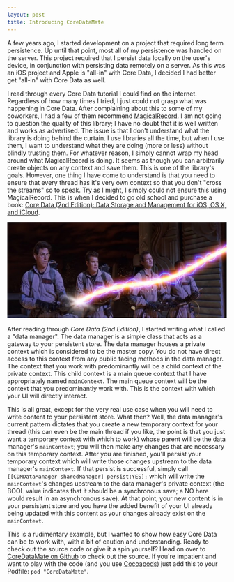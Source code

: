 ```yaml
---
layout: post
title: Introducing CoreDataMate
---
```


A few years ago, I started development on a project that required long term persistence. Up until that point, most all of my persistence was handled on the server. This project required that I persist data locally on the user's device, in conjunction with persisting data remotely on a server. As this was an iOS project and Apple is "all-in" with Core Data, I decided I had better get "all-in" with Core Data as well.

I read through every Core Data tutorial I could find on the internet. Regardless of how many times I tried, I just could not grasp what was happening in Core Data. After complaining about this to some of my coworkers, I had a few of them recommend [MagicalRecord](https://github.com/magicalpanda/MagicalRecord). I am not going to question the quality of this library; I have no doubt that it is well written and works as advertised. The issue is that I don't understand what the library is doing behind the curtain. I use libraries all the time, but when I use them, I want to understand what they are doing (more or less) without blindly trusting them. For whatever reason, I simply cannot wrap my head around what MagicalRecord is doing. It seems as though you can arbitrarily create objects on any context and save them. This is one of the library's goals. However, one thing I have come to understand is that you need to ensure that every thread has it's very own context so that you don't "cross the streams" so to speak. Try as I might, I simply could not ensure this using MagicalRecord. This is when I decided to go old school and purchase a book: [Core Data (2nd Edition): Data Storage and Management for iOS, OS X, and iCloud](http://pragprog.com/book/mzcd2/core-data).

![Don't cross the streams](../_assets/dont_cross_the_streams.jpg)

After reading through _Core Data (2nd Edition)_, I started writing what I called a "data manager". The data manager is a simple class that acts as a gateway to your persistent store. The data manager houses a private context which is considered to be the master copy. You do not have direct access to this context from any public facing methods in the data manager. The context that you work with predominantly will be a child context of the private context. This child context is a main queue context that I have appropriately named `mainContext`. The main queue context will be the context that you predominantly work with. This is the context with which your UI will directly interact.

This is all great, except for the very real use case when you will need to write content to your persistent store. What then? Well, the data manager's current pattern dictates that you create a new temporary context for your thread (this can even be the main thread if you like, the point is that you just want a temporary context with which to work) whose parent will be the data manager's `mainContext`; you will then make any changes that are necessary on this temporary context. After you are finished, you'll persist your temporary context which will write those changes upstream to the data manager's `mainContext`. If that persist is successful, simply call `[[CDMDataManager sharedManager] persist:YES];` which will write the `mainContext`'s changes upstream to the data manager's private context (the BOOL value indicates that it should be a synchronous save; a NO here would result in an asynchronous save). At that point, your new content is in your persistent store and you have the added benefit of your UI already being updated with this content as your changes already exist on the `mainContext`.

This is a rudimentary example, but I wanted to show how easy Core Data can be to work with, with a bit of caution and understanding. Ready to check out the source code or give it a spin yourself? Head on over to [CoreDataMate on Github](https://github.com/groomsy/coredatamate) to check out the source. If you're impatient and want to play with the code (and you use [Cocoapods](http://cocoapods.org)) just add this to your Podfile: `pod "CoreDataMate"`.